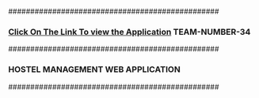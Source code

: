 ################################################

### [Click On The Link To view the Application](https://hostelmanagement-devjam.herokuapp.com/)   TEAM-NUMBER-34

################################################

### HOSTEL MANAGEMENT WEB APPLICATION

################################################